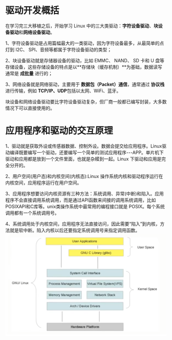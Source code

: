 # 驱动开发概括
在学习完三大移植之后，开始学习 Linux 中的三大类驱动：**字符设备驱动**、**块设备驱动**和**网络设备驱动**。

1、字符设备驱动是占用篇幅最大的一类驱动，因为字符设备最多，从最简单的点灯到 I2C、 SPI、音频等都属于字符设备驱动的类型；

2、块设备驱动就是存储器设备的驱动，比如 EMMC、 NAND、 SD 卡和 U 盘等存储设备，这些存储设备的特点是以**存储块（缓存机制）**为基础，数据读写通常是 **成批量** 进行的；

3、网络设备就是网络驱动，主要用于 **数据包（Packet）通信**，通常通过 **协议栈** 进行传输，例如 **TCP/IP、UDP**包括以太网、WiFi、蓝牙。

块设备和网络设备驱动要比字符设备驱动复杂，但厂商一般都已编写封装，大多数情况下可以直接使用的。




# 应用程序和驱动的交互原理
1、驱动就是获取外设或传感器数据、控制外设。数据会提交给应用程序。Linux驱动编译既要编写一个驱动，还要编写一个简单的测试应用程序---APP。单片机下驱动和应用都是放到一个文件里面，也就是杂糅到一起。Linux 下驱动和应用是完全分开的。

2、用户空间(用户态)和内核空间(内核态):Linux 操作系统内核和驱动程序运行在内核空间，应用程序运行在用户空间。

3、应用程序想要访问内核资源有三种方法：系统调用、异常(中断)和陷入。应用程序不会直接调用系统调用，而是通过API函数来间接的调用系统调用，比如 POSIXAPI和C库等。unix类操作系统中最常用的编程接口就是 POSIX。每个系统调用都有一个系统调用号。

4、系统调用处于内核空间，应用程序无法直接访问，因此需要“陷入”到内核，方法就是软中断。陷入内核以后还要指定系统调用号来指定调用函数。
![系统调用流程](/imgs/2025-06-11/SGLnFg32HK0muuHz.png)
<!--stackedit_data:
eyJoaXN0b3J5IjpbLTE1MzA2Nzc5ODgsODc5MjM0ODkzLC0xMT
kxODk0NDE3LC03NTU4NzYyNDEsLTIwODg3NDY2MTJdfQ==
-->